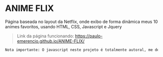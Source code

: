 # ANIME FLIX
Página baseada no layout da Netflix, onde exibo de forma dinâmica meus 10 animes favoritos, usando HTML, CSS, Javascript e Jquery

> Link da página funcionando: https://paulo-emerencio.github.io/ANIME-FLIX/

```sh
Nota importante: O javascript neste projeto é totalmente autoral, me desafiei a escreve-lo sem consultar nenhum tutorial, usando apenas o conhecimento que adquiri até aqui. Portanto, programadores experientes podem encontrar “más práticas” no meu código, mas eu estou feliz de ter conseguido fazer tudo funcionar como eu queria, usando apenas minha cabeça, depois eu me concentro em aprender boas práticas 😅. 
```









